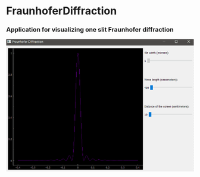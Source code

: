 # FraunhoferDiffraction
### Application for visualizing one slit Fraunhofer diffraction
![alt tag](https://github.com/Thermazote/FraunhoferDiffraction/raw/master/1.gif)
